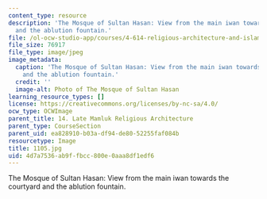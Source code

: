 ```yaml
---
content_type: resource
description: 'The Mosque of Sultan Hasan: View from the main iwan towards the courtyard
  and the ablution fountain.'
file: /ol-ocw-studio-app/courses/4-614-religious-architecture-and-islamic-cultures-fall-2002/4d7a7536ab9ffbcc800e0aaa8df1edf6_1105.jpg
file_size: 76917
file_type: image/jpeg
image_metadata:
  caption: 'The Mosque of Sultan Hasan: View from the main iwan towards the courtyard
    and the ablution fountain.'
  credit: ''
  image-alt: Photo of The Mosque of Sultan Hasan
learning_resource_types: []
license: https://creativecommons.org/licenses/by-nc-sa/4.0/
ocw_type: OCWImage
parent_title: 14. Late Mamluk Religious Architecture
parent_type: CourseSection
parent_uid: ea828910-b03a-df94-de80-52255faf084b
resourcetype: Image
title: 1105.jpg
uid: 4d7a7536-ab9f-fbcc-800e-0aaa8df1edf6
---
```

The Mosque of Sultan Hasan: View from the main iwan towards the courtyard and the ablution fountain.